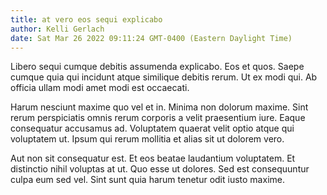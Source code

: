 ```yaml
---
title: at vero eos sequi explicabo
author: Kelli Gerlach
date: Sat Mar 26 2022 09:11:24 GMT-0400 (Eastern Daylight Time)
---
```

Libero sequi cumque debitis assumenda explicabo. Eos et quos. Saepe cumque quia qui incidunt atque similique debitis rerum. Ut ex modi qui. Ab officia ullam modi amet modi est occaecati.

 Harum nesciunt maxime quo vel et in. Minima non dolorum maxime. Sint rerum perspiciatis omnis rerum corporis a velit praesentium iure. Eaque consequatur accusamus ad. Voluptatem quaerat velit optio atque qui voluptatem ut. Ipsum qui rerum mollitia et alias sit ut dolorem vero.

 Aut non sit consequatur est. Et eos beatae laudantium voluptatem. Et distinctio nihil voluptas at ut. Quo esse ut dolores. Sed est consequuntur culpa eum sed vel. Sint sunt quia harum tenetur odit iusto maxime.